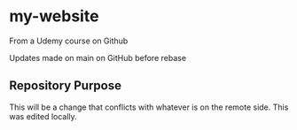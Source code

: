 # my-website
From a Udemy course on Github

Updates made on main on GitHub before rebase

## Repository Purpose

This will be a change that conflicts
with whatever is on the remote side.
This was edited locally.